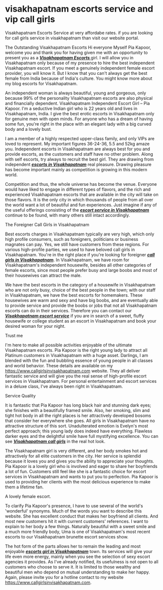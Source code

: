 # visakhapatnam escorts service and vip call girls
Visakhapatnam Escorts Service at very affordabe rates. if you are looking for call girls service in visakhapatnam than visit our website portal.

The Outstanding Visakhapatnam Escorts
Hi everyone Myself Pia Kapoor, welcome you and thank you for having given me with an opportunity to present you as a <a href="https://www.callgirlsinvisakhapatnam.com"><b><i> Visakhapatnam Escorts </i></b></a> girl. I will allow you in Visakhapatnam only because of my presence to hire the best independent Visakhapatnam escort. If you meet a genuinely independent female escort provider, you will know it. But I know that you can't always get the best female from India because of India's culture. You might know more about my blog escorts for Visakhapatnam.

An independent woman is always beautiful, young and gorgeous, only because 99% of the personality Visakhapatnam escorts are also physical and financially dependent. Visakhapatnam Independent Escort Girl – Pia Kapoor. I'm a seductive Indian girl who is 22 years old and lives in Visakhapatnam, India. I give the best erotic escorts in Visakhapatnam only for genuine men with open minds. For anyone who has a dream of having some fun, you're right in the place with an elegant lady with a big curved body and a lovely bust.

I am a member of a highly respected upper-class family, and only VIPs are loved to represent. My important figures 36-24-36, 5.5 and 52kg amaze you. Independent escorts in Visakhapatnam are always best for you and provide escorts, as the customers and staff have no other problem. Along with self escorts, try always to recruit the best girl. They are drawing from independent <a href="https://www.callgirlsinvisakhapatnam.com"><b><i>escorts in Visakhapatnam</i></b></a> real pleasure. Drawing pleasure has become important mainly as competition is growing in this modern world.

Competition and thus, the whole universe has become the venue. Everyone would have liked to engage in different types of flavors, and the rich and experienced Visakhapatnam escorts that are available in the city will take on those flavors. It is the only city in which thousands of people from all over the world want a lot of beautiful and fun experiences. Just imagine if any of the useful offerings consisting of the <a href="https://www.callgirlsinvisakhapatnam.com"><b><i>escort service in Visakhapatnam</i></b></a> continue to be found, with many others still intact accordingly.


The Foreigner Call Girls in Visakhapatnam

Best escorts charges in Visakhapatnam typically are very high, which only high profile consumers, such as foreigners, politicians or business magnates can pay. Yes, we still have customers from these regions. For various high-profile parties, we used to have beloved call girls in Visakhapatnam. You're in the right place if you're looking for foreigner <a href="https://www.callgirlsinvisakhapatnam.com"><b><i>call girls in Visakhapatnam</i></b></a>. In Visakhapatnam, we have room for Visakhapatnam's independent housewife, besides all other categories of female escorts, since most people prefer busy and large boobs and most of their housewives can attract the male.

We have the best escorts in the category of a housewife in Visakhapatnam who are not only busy, choice of the best people in the town; with our staff in Visakhapatnam, we have the best escorts for homemakers. These housewives are warm and sexy and have big boobs, and are eventually able to provide service and provide the boobs or jobs that not all Visakhapatnam escorts can do in their services. Therefore you can contact our <a href="https://www.callgirlsinvisakhapatnam.com"><b><i>Visakhapatnam escort service</i></b></a> if you are in search of a sweet, fluffy housewife or college student as an escort in Visakhapatnam and book your desired woman for your night.

Trust me

I'm here to make all possible activities enjoyable of the ultimate Visakhapatnam escorts. Pia Kapoor is the right young lady to attract all Platinum customers in Visakhapatnam with a huge asset. Darlings, I am blended with the fun and bubbling essence of young people in all classes and world behavior. These details are available on my https://www.callgirlsinvisakhapatnam.com website. They all deliver fantastic service and will give you the real sense of high-profile escort services in Visakhapatnam. For personal entertainment and escort services in a deluxe class, I've always been right in Visakhapatnam.

Service Quality

It is fantastic that Pia Kapoor has long black hair and stunning dark eyes; she finishes with a beautifully framed smile. Also, her smoking, slim and tight hot body in all the right places is her attractively developed bosoms that consider her everywhere she goes. All girls in Visakhapatnam have no attractive structure of this sort. Unadulterated emotion is Evelyn's most perfect approach; this young lady does indeed have everything. Flawless darker eyes and the delightful smile have full mystifying excellence. You can see <a href="https://www.callgirlsinvisakhapatnam.com"><b><i>Visakhapatnam call girls</i></b></a> in the real hot look.

The Visakhapatnam girl is very different, and her body smokes hot and attractively for all elite customers in the city. Her service is splendid because it loves you and gives you the ability to appreciate your thoughts. Pia Kapoor is a lovely girl who is involved and eager to share her boyfriends a lot of fun. Customers still feel like she is a fantastic choice for escort services in Visakhapatnam and wants to put you to perfection. Pia Kapoor is used to providing her clients with the most delicious experience to make them a lifetime fan.

A lovely female escort.

To clarify Pia Kapoor's presence, I have to use several of the world's 'wonderful' synonyms. Much of the words you want to describe this website. She has excellent conduct that makes her boyfriend all clients. And most new customers hit it with current customers' references. I want to explain to her body a few things. Naturally beautiful with a sweet smile and a much more friendly body, Uma is one of Visakhapatnam's most recent escorts to our Visakhapatnam brunette escort services show.

The hot form of the parts allows her to remain the leading and most enjoyable <a href="https://www.callgirlsinvisakhapatnam.com"><b><i>escorts girl in Visakhapatnam</i></b></a> town. Its services will give your life even more energy, mainly when you see the selection of sexy escort agencies it provides. As I've already notified, its usefulness is not open to all customers who choose to serve it. It is limited to those wealthy and beautiful men who depend on mutual understanding to make her happy. Again, please invite you for a hotline contact to my website https://www.callgirlsinvisakhapatnam.com.


